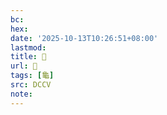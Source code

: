 ```yaml
---
bc:
hex:
date: '2025-10-13T10:26:51+08:00'
lastmod:
title: 􂥒
url: 􂥒
tags: [龜]
src: DCCV
note:
---
```

